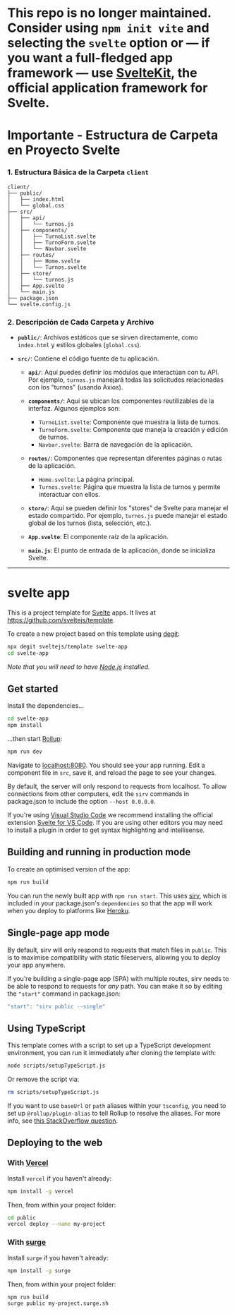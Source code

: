 # This repo is no longer maintained. Consider using `npm init vite` and selecting the `svelte` option or — if you want a full-fledged app framework — use [SvelteKit](https://kit.svelte.dev), the official application framework for Svelte.


# Importante - Estructura de Carpeta en Proyecto Svelte


### 1. Estructura Básica de la Carpeta `client`

```
client/
├── public/
│   ├── index.html
│   └── global.css
├── src/
│   ├── api/
│   │   └── turnos.js
│   ├── components/
│   │   ├── TurnoList.svelte
│   │   ├── TurnoForm.svelte
│   │   └── Navbar.svelte
│   ├── routes/
│   │   ├── Home.svelte
│   │   └── Turnos.svelte
│   ├── store/
│   │   └── turnos.js
│   ├── App.svelte
│   └── main.js
├── package.json
└── svelte.config.js
```

### 2. Descripción de Cada Carpeta y Archivo

- **`public/`**: Archivos estáticos que se sirven directamente, como `index.html` y estilos globales (`global.css`).

- **`src/`**: Contiene el código fuente de tu aplicación.

  - **`api/`**: Aquí puedes definir los módulos que interactúan con tu API. Por ejemplo, `turnos.js` manejará todas las solicitudes relacionadas con los "turnos" (usando Axios).

  - **`components/`**: Aquí se ubican los componentes reutilizables de la interfaz. Algunos ejemplos son:
    - `TurnoList.svelte`: Componente que muestra la lista de turnos.
    - `TurnoForm.svelte`: Componente que maneja la creación y edición de turnos.
    - `Navbar.svelte`: Barra de navegación de la aplicación.

  - **`routes/`**: Componentes que representan diferentes páginas o rutas de la aplicación.
    - `Home.svelte`: La página principal.
    - `Turnos.svelte`: Página que muestra la lista de turnos y permite interactuar con ellos.

  - **`store/`**: Aquí se pueden definir los "stores" de Svelte para manejar el estado compartido. Por ejemplo, `turnos.js` puede manejar el estado global de los turnos (lista, selección, etc.).

  - **`App.svelte`**: El componente raíz de la aplicación.

  - **`main.js`**: El punto de entrada de la aplicación, donde se inicializa Svelte.

---

# svelte app

This is a project template for [Svelte](https://svelte.dev) apps. It lives at https://github.com/sveltejs/template.

To create a new project based on this template using [degit](https://github.com/Rich-Harris/degit):

```bash
npx degit sveltejs/template svelte-app
cd svelte-app
```

*Note that you will need to have [Node.js](https://nodejs.org) installed.*


## Get started

Install the dependencies...

```bash
cd svelte-app
npm install
```

...then start [Rollup](https://rollupjs.org):

```bash
npm run dev
```

Navigate to [localhost:8080](http://localhost:8080). You should see your app running. Edit a component file in `src`, save it, and reload the page to see your changes.

By default, the server will only respond to requests from localhost. To allow connections from other computers, edit the `sirv` commands in package.json to include the option `--host 0.0.0.0`.

If you're using [Visual Studio Code](https://code.visualstudio.com/) we recommend installing the official extension [Svelte for VS Code](https://marketplace.visualstudio.com/items?itemName=svelte.svelte-vscode). If you are using other editors you may need to install a plugin in order to get syntax highlighting and intellisense.

## Building and running in production mode

To create an optimised version of the app:

```bash
npm run build
```

You can run the newly built app with `npm run start`. This uses [sirv](https://github.com/lukeed/sirv), which is included in your package.json's `dependencies` so that the app will work when you deploy to platforms like [Heroku](https://heroku.com).


## Single-page app mode

By default, sirv will only respond to requests that match files in `public`. This is to maximise compatibility with static fileservers, allowing you to deploy your app anywhere.

If you're building a single-page app (SPA) with multiple routes, sirv needs to be able to respond to requests for *any* path. You can make it so by editing the `"start"` command in package.json:

```js
"start": "sirv public --single"
```

## Using TypeScript

This template comes with a script to set up a TypeScript development environment, you can run it immediately after cloning the template with:

```bash
node scripts/setupTypeScript.js
```

Or remove the script via:

```bash
rm scripts/setupTypeScript.js
```

If you want to use `baseUrl` or `path` aliases within your `tsconfig`, you need to set up `@rollup/plugin-alias` to tell Rollup to resolve the aliases. For more info, see [this StackOverflow question](https://stackoverflow.com/questions/63427935/setup-tsconfig-path-in-svelte).

## Deploying to the web

### With [Vercel](https://vercel.com)

Install `vercel` if you haven't already:

```bash
npm install -g vercel
```

Then, from within your project folder:

```bash
cd public
vercel deploy --name my-project
```

### With [surge](https://surge.sh/)

Install `surge` if you haven't already:

```bash
npm install -g surge
```

Then, from within your project folder:

```bash
npm run build
surge public my-project.surge.sh
```
